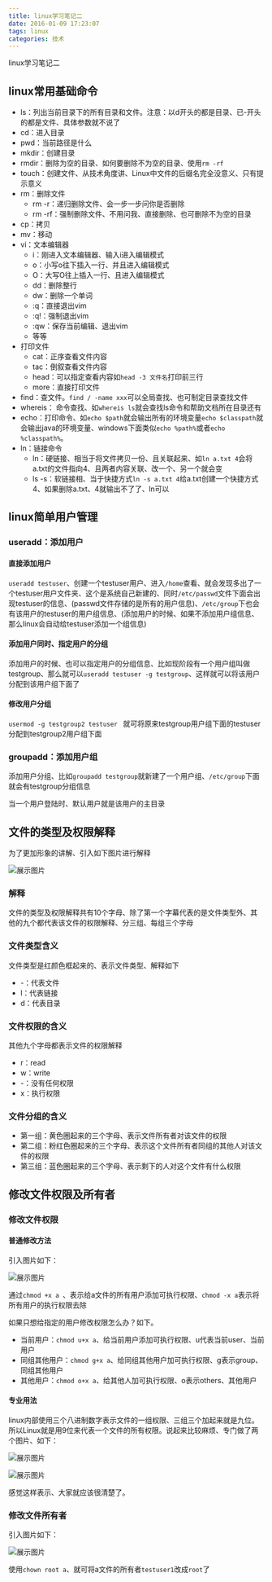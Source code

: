 ```yaml
---
title: linux学习笔记二
date: 2016-01-09 17:23:07
tags: linux
categories: 技术
---
```


linux学习笔记二 <!-- more -->

## linux常用基础命令

* ls：列出当前目录下的所有目录和文件。注意：以d开头的都是目录、已-开头的都是文件、具体参数就不说了
* cd：进入目录
* pwd：当前路径是什么
* mkdir：创建目录
* rmdir：删除为空的目录、如何要删除不为空的目录、使用```rm -rf```
* touch：创建文件、从技术角度讲、Linux中文件的后缀名完全没意义、只有提示意义
* rm：删除文件
	* rm -r：递归删除文件、会一步一步问你是否删除
	* rm -rf：强制删除文件、不用问我、直接删除、也可删除不为空的目录
* cp：拷贝
* mv：移动
* vi：文本编辑器
	* i：刚进入文本编辑器、输入i进入编辑模式
    * o：小写o往下插入一行、并且进入编辑模式
	* O：大写O往上插入一行、且进入编辑模式
	* dd：删除整行
	* dw：删除一个单词
	* :q：直接退出vim
	* :q!：强制退出vim
	* :qw：保存当前编辑、退出vim
	* 等等
* 打印文件
	* cat：正序查看文件内容
	* tac：倒叙查看文件内容
	* head：可以指定查看内容如```head -3 文件名```打印前三行
	* more：直接打印文件
* find：查文件。```find / -name xxx```可以全局查找、也可制定目录查找文件
* whereis： 命令查找、如```whereis ls```就会查找ls命令和帮助文档所在目录还有
* echo：打印命令、如```echo $path```就会输出所有的环境变量```echo $classpath```就会输出java的环境变量、windows下面类似```echo %path%```或者```echo %classpath%```。
* ln：链接命令
	* ln：硬链接、相当于将文件拷贝一份、且关联起来、如```ln a.txt 4```会将a.txt的文件指向4、且两者内容关联、改一个、另一个就会变
	* ls -s：软链接相、当于快捷方式```ln -s a.txt 4```给a.txt创建一个快捷方式4、如果删除a.txt、4就输出不了了、ln可以

## linux简单用户管理

### useradd：添加用户

#### 直接添加用户

```useradd testuser```、创建一个testuser用户、进入```/home```查看、就会发现多出了一个testuser用户文件夹、这个是系统自己新建的、同时```/etc/passwd```文件下面会出现testuser的信息、(passwd文件存储的是所有的用户信息)、```/etc/group```下也会有该用户的testuser的用户组信息、(添加用户的时候、如果不添加用户组信息、那么linux会自动给testuser添加一个组信息)

#### 添加用户同时、指定用户的分组

添加用户的时候、也可以指定用户的分组信息、比如现阶段有一个用户组叫做testgroup、那么就可以```useradd testuser -g testgroup```、这样就可以将该用户分配到该用户组下面了

#### 修改用户分组

``` usermod -g testgroup2 testuser  ``` 就可将原来testgroup用户组下面的testuser分配到testgroup2用户组下面

### groupadd：添加用户组

添加用户分组、比如```groupadd testgroup```就新建了一个用户组、```/etc/group```下面就会有testgroup分组信息

当一个用户登陆时、默认用户就是该用户的主目录

## 文件的类型及权限解释

为了更加形象的讲解、引入如下图片进行解释

![展示图片](http://7xpjaq.com1.z0.glb.clouddn.com/20160111160137.png)

### 解释
文件的类型及权限解释共有10个字母、除了第一个字幕代表的是文件类型外、其他的九个都代表该文件的权限解释、分三组、每组三个字母

### 文件类型含义

文件类型是红颜色框起来的、表示文件类型、解释如下

* -：代表文件
* l：代表链接
* d：代表目录

### 文件权限的含义

其他九个字母都表示文件的权限解释

* r：read
* w：write
* -：没有任何权限
* x：执行权限

### 文件分组的含义

* 第一组：黄色圈起来的三个字母、表示文件所有者对该文件的权限
* 第二组：粉红色圈起来的三个字母、表示这个文件所有者同组的其他人对该文件的权限
* 第三组：蓝色圈起来的三个字母、表示剩下的人对这个文件有什么权限

## 修改文件权限及所有者

### 修改文件权限

#### 普通修改方法

引入图片如下：

![展示图片](http://7xpjaq.com1.z0.glb.clouddn.com/20160111162956.png)

通过``` chmod +x a  ```、表示给a文件的所有用户添加可执行权限、```chmod -x a```表示将所有用户的执行权限去除

如果只想给指定的用户修改权限怎么办？如下。

* 当前用户：```chmod u+x a```、给当前用户添加可执行权限、u代表当前user、当前用户
* 同组其他用户：```chmod g+x a```、给同组其他用户加可执行权限、g表示group、同组其他用户
* 其他用户：```chmod o+x a```、给其他人加可执行权限、o表示others、其他用户

#### 专业用法

linux内部使用三个八进制数字表示文件的一组权限、三组三个加起来就是九位。所以Linux就是用9位来代表一个文件的所有权限。说起来比较麻烦、专门做了两个图片、如下：

![展示图片](http://7xpjaq.com1.z0.glb.clouddn.com/20160111170719.png)

![展示图片](http://7xpjaq.com1.z0.glb.clouddn.com/20160111172259.png)

感觉这样表示、大家就应该很清楚了。

### 修改文件所有者

引入图片如下：

![展示图片](http://7xpjaq.com1.z0.glb.clouddn.com/20160111165640.png)

使用```chown root a```、就可将a文件的所有者```testuser1```改成```root```了